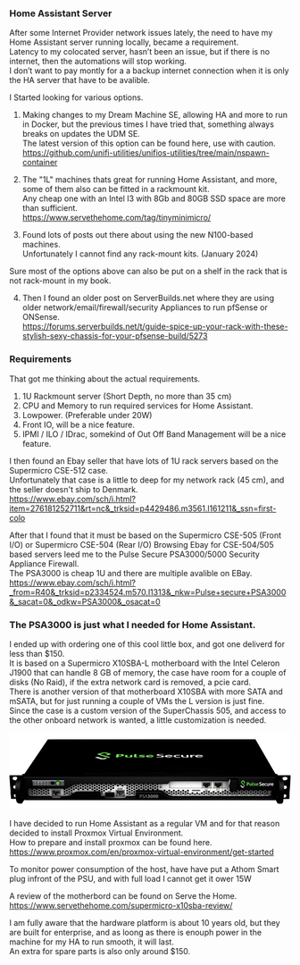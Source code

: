 ### Home Assistant Server

After some Internet Provider network issues lately, the need to have my Home Assistant server running locally, became a requirement.  
Latency to my colocated server, hasn’t been an issue, but if there is no internet, then the automations will stop working.  
I don’t want to pay montly for a a backup internet connection when it is only the HA server that have to be avalible.  

I Started looking for various options.  
  
1. Making changes to my Dream Machine SE, allowing HA and more to run in Docker, but the previous times I have tried that, something always breaks on updates the UDM SE.  
The latest version of this option can be found here, use with caution.  
https://github.com/unifi-utilities/unifios-utilities/tree/main/nspawn-container  
  
2. The "1L" machines thats great for running Home Assistant, and more, some of them also can be fitted in a rackmount kit.  
Any cheap one with an Intel I3 with 8Gb and 80GB SSD space are more than sufficient.  
https://www.servethehome.com/tag/tinyminimicro/  
  
3. Found lots of posts out there about using the new N100-based machines.  
Unfortunately I cannot find any rack-mount kits. (January 2024)  
  
Sure most of the options above can also be put on a shelf in the rack that is not rack-mount in my book.
  
4. Then I found an older post on ServerBuilds.net where they are using older network/email/firewall/security Appliances to run pfSense or ONSense.  
https://forums.serverbuilds.net/t/guide-spice-up-your-rack-with-these-stylish-sexy-chassis-for-your-pfsense-build/5273  
  
  
### Requirements   
That got me thinking about the actual requirements.  
  
1. 1U Rackmount server (Short Depth, no more than 35 cm)  
2. CPU and Memory to run required services for Home Assistant.  
3. Lowpower. (Preferable under 20W)  
4. Front IO, will be a nice feature.  
5. IPMI / ILO / IDrac, somekind of Out Off Band Management will be a nice feature.  

I then found an Ebay seller that have lots of 1U rack servers based on the Supermicro CSE-512 case.  
Unfortunately that case is a little to deep for my network rack (45 cm), and the seller doesn't ship to Denmark.  
https://www.ebay.com/sch/i.html?item=276181252711&rt=nc&_trksid=p4429486.m3561.l161211&_ssn=first-colo  
  
After that I found that it must be based on the Supermicro CSE-505 (Front I/O) or Supermicro CSE-504 (Rear I/O)
Browsing Ebay for CSE-504/505 based servers leed me to the Pulse Secure PSA3000/5000 Security Appliance Firewall.  
The PSA3000 is cheap 1U and there are multiple avalible on EBay.  
https://www.ebay.com/sch/i.html?_from=R40&_trksid=p2334524.m570.l1313&_nkw=Pulse+secure+PSA3000&_sacat=0&_odkw=PSA3000&_osacat=0  
  
  
### The PSA3000 is just what I needed for Home Assistant.  
  
I ended up with ordering one of this cool little box, and got one deliverd for less than $150.  
It is based on a Supermicro X10SBA-L motherboard with the Intel Celeron J1900 that can handle 8 GB of memory, the case have room for a couple of disks (No Raid), if the extra network card is removed, a pcie card.  
There is another version of that motherboard X10SBA with more SATA and mSATA, but for just running a couple of VMs the L version is just fine.  
Since the case is a custom version of the SuperChassis 505, and access to the other onboard network is wanted, a little customization is needed.  
  
![PSA3000](https://github.com/SysAdminDk/HomeAssistant/blob/main/Virtual%20Environment/images/PSA3000.png?raw=true)
  
  
I have decided to run Home Assistant as a regular VM and for that reason decided to install Proxmox Virtual Environment.  
How to prepare and install proxmox can be found here.  
https://www.proxmox.com/en/proxmox-virtual-environment/get-started
  
To monitor power consumption of the host, have have put a Athom Smart plug infront of the PSU, and with full load I cannot get it ower 15W  

A review of the motherbord can be found on Serve the Home.  
https://www.servethehome.com/supermicro-x10sba-review/
  
I am fully aware that the hardware platform is about 10 years old, but they are built for enterprise, and as loong as there is enouph power in the machine for my HA to run smooth, it will last.  
An extra for spare parts is also only around $150.  
  